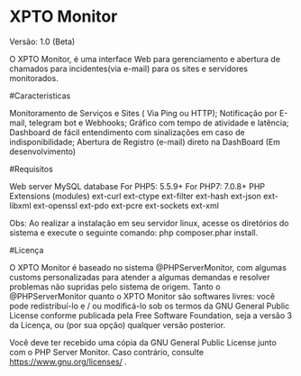 # XPTO Monitor
Versão: 1.0 (Beta)

O XPTO Monitor, é uma interface Web para gerenciamento e abertura de chamados para incidentes(via e-mail) para os sites e servidores monitorados.

#Caracteristicas

Monitoramento de Serviços e Sites ( Via Ping ou HTTP);
Notificação por E-mail, telegram bot e Webhooks;
Gráfico com tempo de atividade e latência;
Dashboard de fácil entendimento com sinalizações em caso de indisponibilidade;
Abertura de Registro (e-mail) direto na DashBoard (Em desenvolvimento)

#Requisitos

Web server
MySQL database
For PHP5: 5.5.9+
For PHP7: 7.0.8+
PHP Extensions (modules)
ext-curl
ext-ctype
ext-filter
ext-hash
ext-json
ext-libxml
ext-openssl
ext-pdo
ext-pcre
ext-sockets
ext-xml

Obs: Ao realizar a instalação em seu servidor linux, acesse os diretórios do sistema e execute o seguinte comando: php composer.phar install.


#Licença

O XPTO Monitor é baseado no sistema @PHPServerMonitor, com algumas customs personalizadas para atender a algumas demandas e resolver problemas não supridas pelo sistema de origem. Tanto o @PHPServerMonitor quanto o XPTO Monitor são softwares livres: você pode redistribuí-lo e / ou modificá-lo sob os termos da GNU General Public License conforme publicada pela Free Software Foundation, seja a versão 3 da Licença, ou (por sua opção) qualquer versão posterior.

Você deve ter recebido uma cópia da GNU General Public License junto com o PHP Server Monitor. Caso contrário, consulte https://www.gnu.org/licenses/ .
